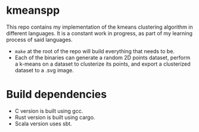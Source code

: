 # kmeanspp

This repo contains my implementation of the kmeans clustering algorithm in different languages.
It is a constant work in progress, as part of my learning process of said languages.

- `make` at the root of the repo will build everything that needs to be.
- Each of the binaries can generate a random 2D points dataset, perform a k-means on a dataset to clusterize its points, and export a clusterized dataset to a .svg image.

# Build dependencies

- C version is built using gcc.
- Rust version is built using cargo.
- Scala version uses sbt.
